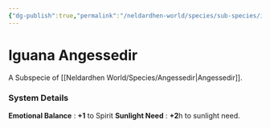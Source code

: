 ```yaml
---
{"dg-publish":true,"permalink":"/neldardhen-world/species/sub-species/iguana-angessedir/"}
---
```


# Iguana Angessedir
A Subspecie of [[Neldardhen World/Species/Angessedir\|Angessedir]].



### System Details
**Emotional Balance** : **+1** to Spirit
**Sunlight Need** : **+2**h to sunlight need.